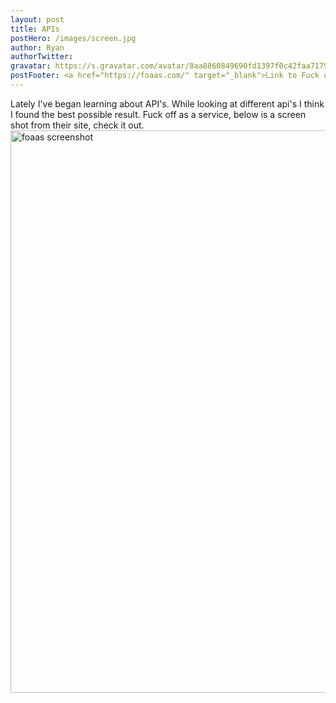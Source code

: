 ```yaml
---
layout: post
title: APIs
postHero: /images/screen.jpg
author: Ryan
authorTwitter: 
gravatar: https://s.gravatar.com/avatar/8aa8860849690fd1397f0c42faa71795?s=80
postFooter: <a href="https://foaas.com/" target="_blank">Link to Fuck off as a service</a>
---
```


Lately I've began learning about API's. While looking at different api's I think I found the best 
possible result. Fuck off as a service, below is a screen shot from their site, check it out.
<img src="/images/foaas.jpg"  id="foaas" alt="foaas screenshot" width="512" height="900"/>
